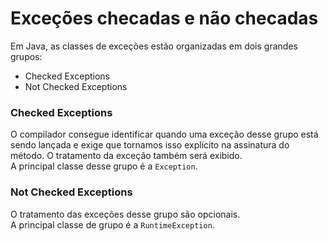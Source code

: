 # Exceções checadas e não checadas

Em Java, as classes de exceções estão organizadas em dois grandes grupos:
- Checked Exceptions
- Not Checked Exceptions

### Checked Exceptions
O compilador consegue identificar quando uma exceção desse grupo está sendo lançada e exige que tornamos isso explícito na assinatura do método.
O tratamento da exceção também será exibido.  
A principal classe desse grupo é a `Exception`.

### Not Checked Exceptions
O tratamento das exceções desse grupo são opcionais.  
A principal classe de grupo é a `RuntimeException`.
